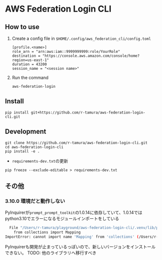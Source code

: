 # AWS Federation Login CLI

## How to use

1. Create a config file in `$HOME/.config/aws_federation_cli/config.toml`

    ```shell
    [profile.<name>]
    role_arn = "arn:aws:iam::9999999999:role/YourRole"
    destination = "https://console.aws.amazon.com/console/home?region=us-east-1"
    duration = 43200
    session_name = "<session name>"
    ```

1. Run the command

    ```shell
    aws-federation-login
    ```

## Install

```shell
pip install git+https://github.com/r-tamura/aws-federation-login-cli.git
```

## Development

```shell
git clone https://github.com/r-tamura/aws-federation-login-cli.git
cd aws-federation-login-cli
pip install -e .
```

- `requirements-dev.txt`の更新

```shell
pip freeze --exclude-editable > requirements-dev.txt
```

## その他

### 3.10.0 環境だと動作しない

PyInquirerが`prompt_prompt_toolkit`の1.0.14に依存していて、1.0.14ではpython3.10でエラーになるモジュールインポートをしている

```sh
  File "/Users/r-tamura/playground/aws-federation-login-cli/.venv/lib/python3.10/site-packages/prompt_toolkit/styles/from_dict.py", line 9, in <module>
    from collections import Mapping
ImportError: cannot import name 'Mapping' from 'collections' (/Users/r-tamura/.anyenv/envs/pyenv/versions/3.10.0/lib/python3.10/collections/__init__.py)
```

PyInquirerも開発が止まっているっぽいので、新しいバージョンをインストールできない。
TODO: 他のライブラリへ移行すべき

